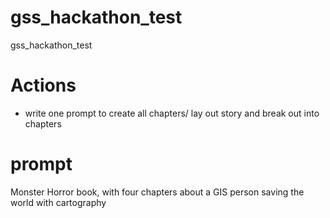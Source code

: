 # gss_hackathon_test
gss_hackathon_test



# Actions

- write one prompt to create all chapters/ lay out story and break out into chapters 


# prompt 

Monster Horror book, with four chapters about a GIS person saving the world with cartography
